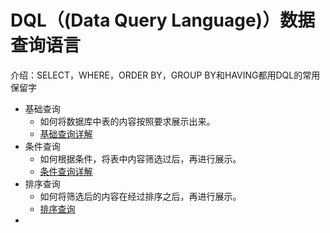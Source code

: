# DQL（(Data Query Language)）数据查询语言
介绍：SELECT，WHERE，ORDER BY，GROUP BY和HAVING都用DQL的常用保留字  
- 基础查询
    - 如何将数据库中表的内容按照要求展示出来。
    - [基础查询详解](https://github.com/acompe/study/blob/master/SQL/DQL/%E5%9F%BA%E7%A1%80%E6%9F%A5%E8%AF%A2.md)
- 条件查询
    - 如何根据条件，将表中内容筛选过后，再进行展示。
    - [条件查询详解](https://github.com/acompe/study/blob/master/SQL/DQL/%E6%9D%A1%E4%BB%B6%E6%9F%A5%E8%AF%A2.md)
- 排序查询
    - 如何将筛选后的内容在经过排序之后，再进行展示。
    - [排序查询](https://github.com/acompe/study/blob/master/SQL/DQL/%E6%8E%92%E5%BA%8F%E6%9F%A5%E8%AF%A2.md)
- 